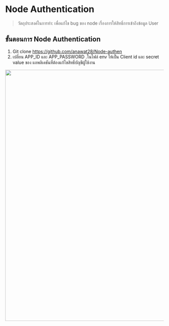 # Node Authentication #


> วัตถุประสงค์ในการทำ: เพื่อแก้ไข bug ของ node เรื่องการให้สิทธิ์การเข้าถึงข้อมูล User

## ขั้นตอนการ Node Authentication
  1.	Git clone https://github.com/anawat28/Node-authen
  2.	เปลี่ยน APP_ID และ APP_PASSWORD .ในไฟล์ env ให้เป็น Client id และ secret value ของ
  แอพลิเคชันที่ต้องแก้ไขสิทธิ์บัญชีผู้ใช้งาน
  
  <p align="center"><img align="center" src="images/node1.jpg" width=800></p>


